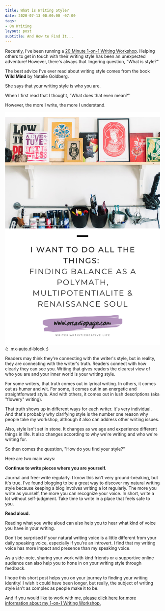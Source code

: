 ```yaml
---
title: What is Writing Style?
date: 2020-07-13 00:00:00 -07:00
tags:
- On Writing
layout: post
subtitle: And How to Find It...
---
```


Recently, I've been running a [20 Minute 1-on-1 Writing Workshop](https://payhip.com/b/9pD0). Helping others to get in touch with their writing style has been an unexpected adventure! However, there's always that lingering question, "What is style?"

The best advice I've ever read about writing style comes from the book **Wild Mind** by Natalie Goldberg.

She says that your writing style is who you are.

When I first read that I thought, "What does that even mean?"

However, the more I write, the more I understand.

![](/uploads/the-perfect-pinterest-pin.png){: .mx-auto.d-block :}

Readers may think they're connecting with the writer's style, but in reality, they are connecting with the writer's truth. Readers connect with how clearly they can see you. Writing that gives readers the clearest view of who you are and your inner world is your writing style.

For some writers, that truth comes out in lyrical writing.
In others, it comes out as humor and wit.
For some, it comes out in an energetic and straightforward style.
And with others, it comes out in lush descriptions (aka "flowery" writing).

That truth shows up in different ways for each writer. It's very individual. And that's probably why clarifying style is the number one reason why people take my workshop, although it also can address other writing issues.

Also, style isn't set in stone. It changes as we age and experience different things in life. It also changes according to why we're writing and who we're writing for.

So then comes the question, "How do you find your style?"

Here are two main ways:

**Continue to write pieces where you are yourself.**

Journal and free-write regularly. I know this isn't very ground-breaking, but it's true. I've found blogging to be a great way to discover my natural writing style because keeping a blog involves writing a lot regularly. The more you write as yourself, the more you can recognize your voice. In short, write a lot without self-judgment. Take time to write in a place that feels safe to you.

**Read aloud.**

Reading what you write aloud can also help you to hear what kind of voice you have in your writing.

Don't be surprised if your natural writing voice is a little different from your daily speaking voice, especially if you're an introvert. I find that my writing voice has more impact and presence than my speaking voice.

As a side-note, sharing your work with kind friends or a supportive online audience can also help you to hone in on your writing style through feedback.

I hope this short post helps you on your journey to finding your writing identity! I wish it could have been longer, but really, the subject of writing style isn't as complex as people make it to be.

And if you would like to work with me, [please click here for more information about my 1-on-1 Writing Workshop.](https://payhip.com/b/9pD0)
